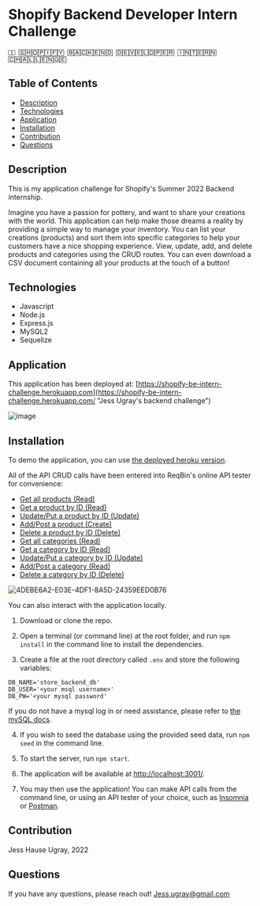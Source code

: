 # Shopify Backend Developer Intern Challenge

`👩‍💻 🅂🄷🄾🄿🄸🄵🅈 🄱🄰🄲🄺🄴🄽🄳 🄳🄴🅅🄴🄻🄾🄿🄴🅁 🄸🄽🅃🄴🅁🄽 🄲🄷🄰🄻🄻🄴🄽🄶🄴`


## Table of Contents

  * [Description](#description)
  * [Technologies](#technologies)
  * [Application](#application)
  * [Installation](#installation)
  * [Contribution](#contribution)
  * [Questions](#questions)

## Description

This is my application challenge for Shopify's Summer 2022 Backend internship.

Imagine you have a passion for pottery, and want to share your creations with the world. This application can help make those dreams a reality by providing a simple way to manage your inventory. You can list your creations (products) and sort them into specific categories to help your customers have a nice shopping experience. View, update, add, and delete products and categories using the CRUD routes. You can even download a CSV document containing all your products at the touch of a button!

## Technologies

* Javascript
* Node.js
* Express.js
* MySQL2
* Sequelize

## Application

This application has been deployed at: [https://shopify-be-intern-challenge.herokuapp.com](https://shopify-be-intern-challenge.herokuapp.com/ "Jess Ugray's backend challenge")

![image](https://user-images.githubusercontent.com/59127869/149660897-b97ec1ac-c247-4b14-b005-bd54638bf074.png)

## Installation

To demo the application, you can use [the deployed heroku version](https://shopify-be-intern-challenge.herokuapp.com/ "Jess Ugray's backend challenge").

All of the API CRUD calls have been entered into ReqBin's online API tester for convenience:
* [Get all products (Read)](https://reqbin.com/otvbpjk8)
* [Get a product by ID (Read)](https://reqbin.com/lhwlfiy8)
* [Update/Put a product by ID (Update)](https://reqbin.com/vdebo6dy)
* [Add/Post a product (Create)](https://reqbin.com/ojljkbjv)
* [Delete a product by ID (Delete)](https://reqbin.com/bwqedmta)
* [Get all categories (Read)](https://reqbin.com/qo9hpowq)
* [Get a category by ID (Read)](https://reqbin.com/khrcgzgn)
* [Update/Put a category by ID (Update)](https://reqbin.com/nxmmilu5)
* [Add/Post a category (Read)](https://reqbin.com/ncb9x4of)
* [Delete a category by ID (Delete)](https://reqbin.com/zjnermvr)


![4DEBE6A2-E03E-4DF1-8A5D-24359EED0B76](https://user-images.githubusercontent.com/59127869/149660644-284c5343-ee3a-429a-b8e8-22b6892fc1e2.jpeg)

You can also interact with the application locally. 

1. Download or clone the repo. 

2. Open a terminal (or command line) at the root folder, and run `npm install` in the command line to install the dependencies. 

3. Create a file at the root directory called `.env` and store the following variables:
```
DB_NAME='store_backend_db'
DB_USER='<your msql username>'
DB_PW='<your mysql password'
```
If you do not have a mysql log in or need assistance, please refer to [the mySQL docs](https://dev.mysql.com/doc/refman/8.0/en/access-control.html).

4. If you wish to seed the database using the provided seed data, run  `npm seed` in the command line. 

5. To start the server, run `npm start`.

6. The application will be available at [http://localhost:3001/](http://localhost:3001/).

7. You may then use the application! You can make API calls from the command line, or using an API tester of your choice, such as [Insomnia](https://insomnia.rest/) or [Postman](https://www.postman.com/). 

## Contribution

Jess Hause Ugray, 2022

## Questions

If you have any questions, please reach out! Jess.ugray@gmail.com

